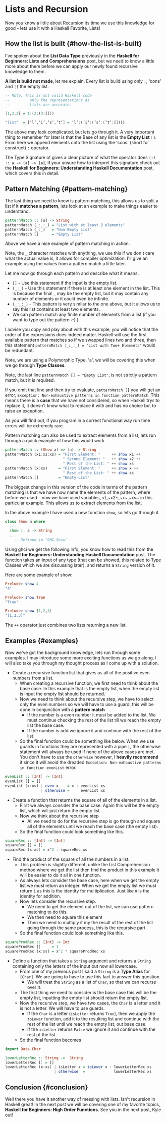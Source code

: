 # Lists and Recursion


Now you know a little about <span class="underline">Recursion</span> its time we use this knowledge for good - lets use it with a <span class="underline">Haskell Favorite, Lists!</span>


## How the list is built {#how-the-list-is-built}

I've spoken about the **List Data Type** previously in the ****Haskell for Beginners: Lists and Comprehensions**** post, but we need to know a little more about them before we can apply our newly found recursive knowledge to them.

****A list is build not made****, let me explain. Every list is build using only `:`, 'cons' and `[]` the empty list.

```haskell
-- Note: This is not valid Haskell code
--         only the representations as
--         lists are accurate.

[1,2,3] = 1:(2:(3:[]))

"list"  = [’l’,’i’,’s’,’t’] = ’l’:(’i’:(’s’:(’t’:[])))
```

The above may look complicated, but lets go through it. A very important thing to remember for later is that the <span class="underline">Base</span> of any list is the ****Empty List**** `[]`.
From here we append elements onto the list using the 'cons' (short for construct) `:` operator.

The <span class="underline">Type Signature</span> of gives a clear picture of what the operator does `(:) :: a -> [a] -> [a]`, if your unsure how to interpret this signature check out the ****Haskell for Beginners: Understanding Haskell Documentation**** post, which covers this in detail.


## Pattern Matching {#pattern-matching}

The last thing we need to know is pattern matching, this allows us to split a list if it **matches a pattern**, lets look at an example to make things easier to understand.

```haskell
patternMatch :: [a] -> String
patternMatch (_:_:_) = "List with at least 2 elements"
patternMatch (_:_)   = "Non-Empty List"
patternMatch []      = "Empty List"
```

Above we have a nice example of pattern matching in action.

Note, the `_` character matches with anything, we use this if we don't care what the actual value is, it allows for compiler optimization. I'll give an example using the values from a pattern match a little later.

Let me now go through each pattern and describe what it means.

-   `[]` - Use this statement if the input is the empty list.
-   `(_:_)` - Use this statement if there is at least one element in the list. This is because the final `_` may be the empty list, but it may contain any number of elements or it could even be infinite.
-   `(_:_:_)` - This pattern is very similar to the one above, but it allows us to say this list contains at least two elements.
-   We can pattern match any finite number of elements from a list (if you want to type out the pattern :-) ).

I advise you copy and play about with this example, you will notice that the order of the expressions does indeed matter. Haskell will use the first available pattern that matches so if we swapped lines two and three, then this statement `patternMatch (_:_:_) = "List with Two+ Elements"` would be redundant.

Note, we are using a <span class="underline">Polymorphic Type, 'a'</span>, we will be covering this when we go through **Type Classes**.

Note, the last line `patternMatch [] = "Empty List"`, is not strictly a pattern match, but it is required.

If you omit that line and then try to evaluate, `patternMatch []` you will get an error, `Exception: Non-exhaustive patterns in function patternMatch`.
This means there is a ****case**** that we have not considered, so when Haskell trys to replace it, it doesn't know what to replace it with and has no choice but to raise an exception.

As you will find out, if you program in a correct <span class="underline">functional</span> way <span class="underline">run time errors</span> will be extremely rare.

Pattern matching can also be used to extract elements from a list, lets run through a quick example of how this would work.

```haskell
patternMatch :: (Show a) => [a] -> String
patternMatch (x1:x2:xs) = "First Element: "     ++ show x1 ++
                          " Second Element: "   ++ show x2 ++
                          " Rest of the List: " ++ show xs
patternMatch (x:xs)     = "First Element: "     ++ show x ++
                          " Rest of the List: " ++ show xs
patternMatch []         = "Empty List"
```

The biggest change in this version of the code in terms of the <span class="underline">pattern matching</span> is that we have now name the elements of the pattern, where before we used `_` now we have used variables, `x1`,~x2~,~x~,~xs~ in this particular example. This allows us to extract elements from the list.

In the above example I have used a new function `show`, so lets go through it.

```haskell
class Show a where
  ...
  show :: a -> String
  ...
    -- Defined in ‘GHC.Show’
```

Using <span class="underline">ghci</span> we get the following <span class="underline">info</span>, you know how to read this from the  ****Haskell for Beginners: Understanding Haskell Documentation**** post. The function takes an input of any type (that can be showed, this related to <span class="underline">Type Classes</span> which we are discussing later), and returns a `String` version of it.

Here are some example of show:

```haskell
Prelude> show 4
"4"

Prelude> show True
"True"

Prelude> show [1,2,3]
"[1,2,3]"
```

The `++` operator just combines two lists returning a new list.


## Examples {#examples}

Now we've got the background knowledge, lets run through some examples.
I may introduce some more exciting functions as we go along.
I will also take you through my thought process as I come up with a solution.

-   Create a recursive function list that gives us all of the positive even numbers from a list.
    -   When creating a recursive function, we first need to think about the base case. In this example that is the empty list, when the empty list is input the empty list should be returned.
    -   Now we need to think about the recursive step, we have to select only the even numbers so we will have to use a guard, this will be done in conjunction with a **pattern match**
        -   If the number is a even number it must be added to the list. We must continue checking the rest of the list till we reach the empty list the base case.
        -   If the number is odd we ignore it and continue with the rest of the list.
    -   So the final function could be something like below. When we use guards in functions they are represented with a pipe `|`, the otherwise statement will always be used if none of the above cases are met. You don't have to use the `otherwise` however, I ****heavily recommend**** it since it will avoid the dreaded `Exception: Non-exhaustive patterns in function evenList` error.

<!--listend-->

```haskell
evenList :: [Int] -> [Int]
evenList [] = []
evenList (x:xs) | even x    = x : evenList xs
                | otherwise =     evenList xs
```

-   Create a function that returns the square of all of the elements in a list.
    -   First we always consider the base case. Again this will be the empty list, which will just return the empty list.
    -   Now we think about the recursive step
        -   All we need to do for the recursive step is go through and square all of the elements until we reach the base case (the empty list).
    -   So the final function could look something like this.

<!--listend-->

```haskell
squareRec :: [Int] -> [Int]
squareRec [] = []
squareRec (x:xs) = x^2 : squareRec xs
```

-   Find the product of the square of all the numbers in a list.
    -   This problem is slightly different, unlike the <span class="underline">List Comprehension</span> method where we get the list then find the product in this example it will be easier to do it all in one function.
    -   As always lets consider the base case, here when we get the empty list we must return an integer. When we get the empty list we must return `1` as this is the identity for multiplication. Just like `0` is the identity for addition.
    -   Now lets consider the recursive step.
        -   We need to get the element out of the list, we can use pattern matching to do this.
        -   We then need to square this element
        -   Then we need to multiply it my the result of the rest of the list going through the same process, this is the recursive part.
    -   So the final function could look something like this.

<!--listend-->

```haskell
squareProdRec :: [Int] -> Int
squareProdRec []     = 1
squareProdRec (x:xs) = x^2 * squareProdRec xs
```

-   Define a function that takes a `String` argument and returns a `String` containing only the letters of the input but now all lowercase.
    -   From one of my previous post I said a `String` is a **Type Alias** for `[Char]`. We are going to have to use this fact to answer this question.
        -   We will treat the `String` as a list of `Char`, so that we can recurse over it.
    -   The first thing we need to consider is the base case this will be the empty list, inputting the empty list should return the empty list.
    -   Now the recursive step, we have two cases, the `Char` is a letter and it is not a letter. We will have to use guards.
        -   If the `Char` is a letter (`isLetter` returns `True`), then we apply the `toLower` function, add it to the resulting list and continue with the rest of the list until we reach the empty list, out base case.
        -   If the `isLetter` returns `False` we ignore it and continue with the rest of the list.
    -   So the final function becomes

<!--listend-->

```haskell
import Data.Char

lowerLetterRec :: String ->  String
lowerLetterRec [] = []
lowerLetterRec (x:xs) | isLetter x = toLower x : lowerLetterRec xs
                      | otherwise  =             lowerLetterRec xs
```


## Conclusion {#conclusion}

Well there you have it another way of messing with lists.
Isn't recursion in Haskell great!
In the next post we will be covering one of my favorite topics, ****Haskell for Beginners: High Order Functions****.
See you in the next post, Kyle out!


